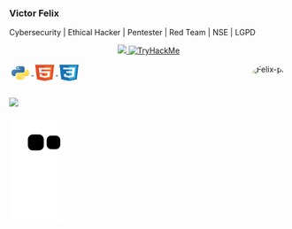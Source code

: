 ### Victor Felix
Cybersecurity | Ethical Hacker | Pentester | Red Team | NSE | LGPD

<div align="center">
  <a href="https://github.com/vifelix">
  <img height="180em" src="https://github-readme-stats.vercel.app/api?username=vifelix&show_icons=true&theme=dracula&include_all_commits=true&count_private=true"/>
  <img height="90em" src="https://tryhackme-badges.s3.amazonaws.com/vfelix0160.png" alt="TryHackMe">
</div>
<div style="display: inline_block"><br>
  <img align="center" alt="Felix-Python" height="30" width="40" src="https://raw.githubusercontent.com/devicons/devicon/master/icons/python/python-original.svg">
  <img align="center" alt="Felix-HTML" height="30" width="40" src="https://raw.githubusercontent.com/devicons/devicon/master/icons/html5/html5-original.svg">
  <img align="center" alt="Felix-CSS" height="30" width="40" src="https://raw.githubusercontent.com/devicons/devicon/master/icons/css3/css3-original.svg">
  <img align="right" alt="Felix-pic" height="150" style="border-radius:50px;" src="https://media.discordapp.net/attachments/1055167495692095539/1055167614617403522/WhatsApp_Image_2022-12-01_at_13.30.51.jpeg?width=631&height=631">
</div>
  
 ## 
  
<div> 
    <a href="https://www.linkedin.com/in/vifelix" target="_blank"><img src="https://img.shields.io/badge/-LinkedIn-%230077B5?style=for-the-badge&logo=linkedin&logoColor=white" target="_blank"></a> 
 
  ![Snake animation](https://github.com/rafaballerini/rafaballerini/blob/output/github-contribution-grid-snake.svg)
 
</div>

  
  
